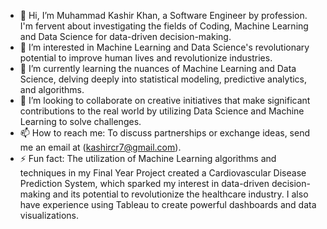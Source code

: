 - 👋 Hi, I’m Muhammad Kashir Khan, a Software Engineer by profession. I'm fervent about investigating the fields of Coding, Machine Learning and Data Science for data-driven decision-making.
- 👀 I’m interested in Machine Learning and Data Science's revolutionary potential to improve human lives and revolutionize industries.
- 🌱 I’m currently learning the nuances of Machine Learning and Data Science, delving deeply into statistical modeling, predictive analytics, and algorithms.
- 💞️ I’m looking to collaborate on creative initiatives that make significant contributions to the real world by utilizing Data Science and Machine Learning to solve challenges.
- 📫 How to reach me: To discuss partnerships or exchange ideas, send me an email at (kashircr7@gmail.com).
- ⚡ Fun fact: The utilization of Machine Learning algorithms and techniques in my Final Year Project created a Cardiovascular Disease Prediction System, which sparked my interest in data-driven decision-making and its potential to revolutionize the healthcare industry. I also have experience using Tableau to create powerful dashboards and data visualizations.
<!---
mkashirkhan/mkashirkhan is a ✨ special ✨ repository because its `README.md` (this file) appears on your GitHub profile.
You can click the Preview link to take a look at your changes.
--->
